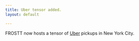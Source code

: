 ```yaml
---
title: Uber tensor added.
layout: default

---
```


FROSTT now hosts a tensor of [Uber](/tensors/uber-pickups/) pickups in New York
City.

